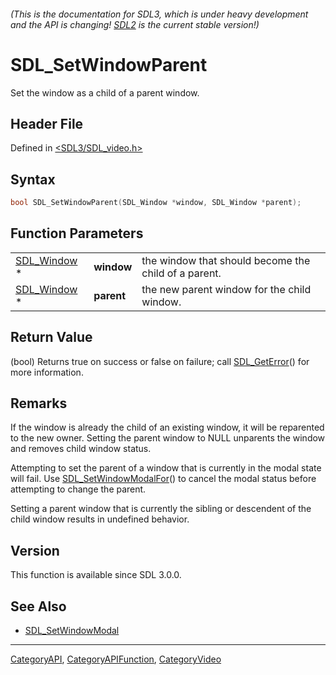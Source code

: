 ###### (This is the documentation for SDL3, which is under heavy development and the API is changing! [SDL2](https://wiki.libsdl.org/SDL2/) is the current stable version!)
# SDL_SetWindowParent

Set the window as a child of a parent window.

## Header File

Defined in [<SDL3/SDL_video.h>](https://github.com/libsdl-org/SDL/blob/main/include/SDL3/SDL_video.h)

## Syntax

```c
bool SDL_SetWindowParent(SDL_Window *window, SDL_Window *parent);
```

## Function Parameters

|                            |            |                                                      |
| -------------------------- | ---------- | ---------------------------------------------------- |
| [SDL_Window](SDL_Window) * | **window** | the window that should become the child of a parent. |
| [SDL_Window](SDL_Window) * | **parent** | the new parent window for the child window.          |

## Return Value

(bool) Returns true on success or false on failure; call
[SDL_GetError](SDL_GetError)() for more information.

## Remarks

If the window is already the child of an existing window, it will be
reparented to the new owner. Setting the parent window to NULL unparents
the window and removes child window status.

Attempting to set the parent of a window that is currently in the modal
state will fail. Use [SDL_SetWindowModalFor](SDL_SetWindowModalFor)() to
cancel the modal status before attempting to change the parent.

Setting a parent window that is currently the sibling or descendent of the
child window results in undefined behavior.

## Version

This function is available since SDL 3.0.0.

## See Also

- [SDL_SetWindowModal](SDL_SetWindowModal)

----
[CategoryAPI](CategoryAPI), [CategoryAPIFunction](CategoryAPIFunction), [CategoryVideo](CategoryVideo)


